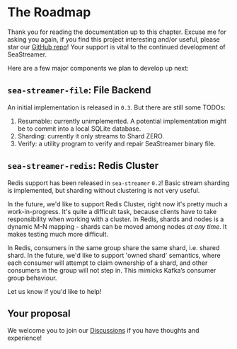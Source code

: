 # The Roadmap

Thank you for reading the documentation up to this chapter. Excuse me for asking you again, if you find this project interesting and/or useful, please star our [GitHub repo](https://github.com/SeaQL/sea-streamer)! Your support is vital to the continued development of SeaStreamer.

Here are a few major components we plan to develop up next:

## `sea-streamer-file`: File Backend

An initial implementation is released in `0.3`. But there are still some TODOs:

1. Resumable: currently unimplemented. A potential implementation might be to commit into a local SQLite database.
2. Sharding: currently it only streams to Shard ZERO.
3. Verify: a utility program to verify and repair SeaStreamer binary file.

## `sea-streamer-redis`: Redis Cluster

Redis support has been released in `sea-streamer` `0.2`! Basic stream sharding is implemented, but sharding without clustering is not very useful. 

In the future, we'd like to support Redis Cluster, right now it's pretty much a work-in-progress. It's quite a difficult task, because clients have to take responsibility when working with a cluster.
In Redis, shards and nodes is a dynamic M-N mapping - shards can be moved among nodes *at any time*.
It makes testing much more difficult.

In Redis, consumers in the same group share the same shard, i.e. shared shard. In the future, we'd like to support 'owned shard' semantics, where each consumer will attempt to claim ownership of a shard, and other consumers in the group will not step in. This mimicks Kafka’s consumer group behaviour.

Let us know if you'd like to help!

## Your proposal

We welcome you to join our [Discussions](https://github.com/SeaQL/sea-streamer/discussions) if you have thoughts and experience!

